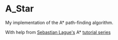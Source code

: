 # A_Star
My implementation of the A* path-finding algorithm.

With help from [Sebastian Lague's](https://github.com/SebLague) A* [tutorial series](https://www.youtube.com/playlist?list=PLFt_AvWsXl0cq5Umv3pMC9SPnKjfp9eGW)
